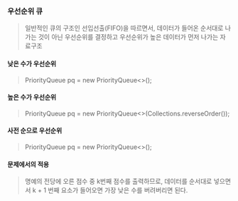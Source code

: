 ### 우선순위 큐
> 일반적인 큐의 구조인 선입선출(FIFO)을 따르면서, 데이터가 들어온 순서대로 나가는 것이 아닌 우선순위를 결정하고 우선순위가 높은 데이터가 먼저 나가는 자료구조

#### 낮은 수가 우선순위
> PriorityQueue<Integer> pq = new PriorityQueue<>();

#### 높은 수가 우선순위
> PriorityQueue<Integer> pq = new PriorityQueue<>(Collections.reverseOrder());

#### 사전 순으로 우선순위
> PriorityQueue<String> pq = new PriorityQueue<>();

#### 문제에서의 적용
> 명예의 전당에 오른 점수 중 k번째 점수를 출력하므로, 데이터를 순서대로 넣으면서 k + 1 번째 요소가 들어오면 가장 낮은 수를 버려버리면 된다.
